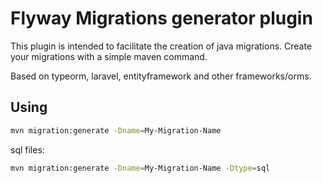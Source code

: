 # Flyway Migrations generator plugin
This plugin is intended to facilitate the creation of java migrations.
Create your migrations with a simple maven command.

Based on typeorm, laravel, entityframework and other frameworks/orms.

## Using

```bash
mvn migration:generate -Dname=My-Migration-Name
```


sql files:
```bash
mvn migration:generate -Dname=My-Migration-Name -Dtype=sql
```